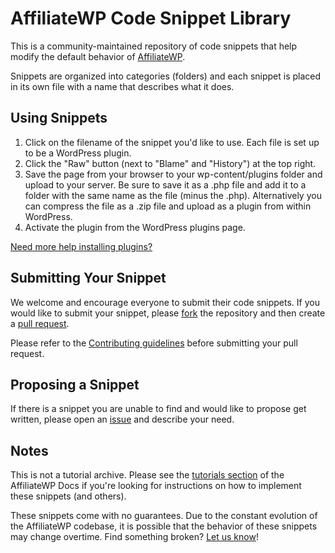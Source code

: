 AffiliateWP Code Snippet Library
========================

This is a community-maintained repository of code snippets that help modify the default behavior of [AffiliateWP](https://affiliatewp.com).

Snippets are organized into categories (folders) and each snippet is placed in its own file with a name that describes what it does.

## Using Snippets

1. Click on the filename of the snippet you'd like to use. Each file is set up to be a WordPress plugin.
2. Click the "Raw" button (next to "Blame" and "History") at the top right.
3. Save the page from your browser to your wp-content/plugins folder and upload to your server. Be sure to save it as a .php file and add it to a folder with the same name as the file (minus the .php). Alternatively you can compress the file as a .zip file and upload as a plugin from within WordPress. 
4. Activate the plugin from the WordPress plugins page.

[Need more help installing plugins?](http://codex.wordpress.org/Managing_Plugins#Installing_Plugins)

## Submitting Your Snippet

We welcome and encourage everyone to submit their code snippets. If you would like to submit your snippet, please [fork](https://github.com/affiliatewp/library/fork) the repository and then create a [pull request](https://github.com/affiliatewp/library/compare/).

Please refer to the [Contributing guidelines](https://github.com/affiliatewp/library/blob/master/CONTRIBUTING.md) before submitting your pull request.

## Proposing a Snippet

If there is a snippet you are unable to find and would like to propose get written, please open an [issue](https://github.com/affiliatewp/library/issues) and describe your need.

## Notes

This is not a tutorial archive. Please see the [tutorials section](http://docs.affiliatewp.com/collection/766-code-snippets) of the AffiliateWP Docs if you're looking for instructions on how to implement these snippets (and others).

These snippets come with no guarantees. Due to the constant evolution of the AffiliateWP codebase, it is possible that the behavior of these snippets may change overtime. Find something broken? [Let us know](https://github.com/affiliatewp/library/issues)!

